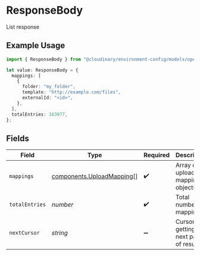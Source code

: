 # ResponseBody

List response

## Example Usage

```typescript
import { ResponseBody } from "@cloudinary/environment-config/models/operations";

let value: ResponseBody = {
  mappings: [
    {
      folder: "my_folder",
      template: "http://example.com/files",
      externalId: "<id>",
    },
  ],
  totalEntries: 163977,
};
```

## Fields

| Field                                                                  | Type                                                                   | Required                                                               | Description                                                            |
| ---------------------------------------------------------------------- | ---------------------------------------------------------------------- | ---------------------------------------------------------------------- | ---------------------------------------------------------------------- |
| `mappings`                                                             | [components.UploadMapping](../../models/components/uploadmapping.md)[] | :heavy_check_mark:                                                     | Array of upload mapping objects                                        |
| `totalEntries`                                                         | *number*                                                               | :heavy_check_mark:                                                     | Total number of mappings                                               |
| `nextCursor`                                                           | *string*                                                               | :heavy_minus_sign:                                                     | Cursor for getting the next page of results                            |